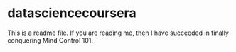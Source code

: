 datasciencecoursera
===================
This is a readme file. If you are reading me, then I have succeeded in finally conquering Mind Control 101. 
